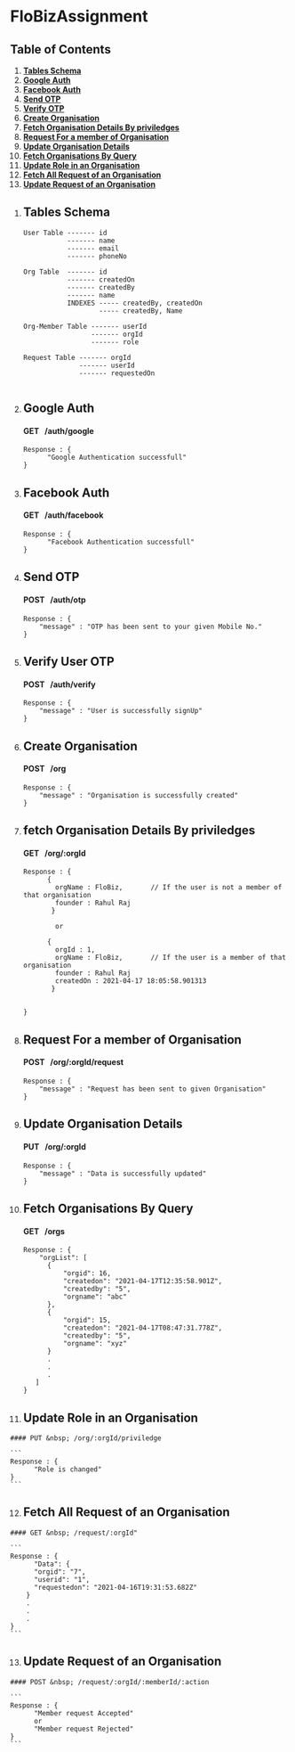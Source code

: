 # FloBizAssignment

## Table of Contents

1. **[Tables Schema](#tableschema)**<br>
2. **[Google Auth](#googleauth)**<br>
3. **[Facebook Auth](#facebookauth)**<br>
4. **[Send OTP](#sendotp)**<br>
5. **[Verify OTP](#verifyotp)**<br>
6. **[Create Organisation](#createorg)**<br>
7. **[Fetch Organisation Details By priviledges](#fetchorg)**<br>
8. **[Request For a member of Organisation](#requestorg)**<br>
9. **[Update Organisation Details](#updateorg)**<br>
10. **[Fetch Organisations By Query](#fetchorgbyquery)**<br>
11. **[Update Role in an Organisation](#updaterole)**<br>
12. **[Fetch All Request of an Organisation](#fetchrequest)**<br>
13. **[Update Request of an Organisation](#updaterequest)**<br>



<a name = "tableschema"></a>

1. ## Tables Schema
    
    ```
    User Table ------- id
               ------- name
               ------- email
               ------- phoneNo
               
   Org Table  ------- id
               ------- createdOn
               ------- createdBy
               ------- name
               INDEXES ----- createdBy, createdOn
                       ----- createdBy, Name
               
   Org-Member Table ------- userId
                     ------- orgId
                     ------- role
                     
   Request Table ------- orgId
                  ------- userId
                  ------- requestedOn
      
    ```

<a name = "googleauth"></a>

2. ## Google Auth
    #### GET &nbsp; /auth/google
    
    ```    
    Response : {
          "Google Authentication successfull"
    }
    ```
    
<a name = "facebookauth"></a>

3. ## Facebook Auth
    #### GET &nbsp; /auth/facebook
    
    ```    
    Response : {
          "Facebook Authentication successfull"
    }
    ```


<a name = "sendotp"></a>

4. ## Send OTP
    #### POST &nbsp; /auth/otp
    
    ```   
    Response : {
        "message" : "OTP has been sent to your given Mobile No."
    }
    ```
    


<a name = "verifyotp"></a>

5. ## Verify User OTP
    #### POST &nbsp; /auth/verify
    
    ```   
    Response : {
        "message" : "User is successfully signUp"
    }
    ```
<a name = "createorg"></a>

6. ## Create Organisation
    #### POST &nbsp; /org
    
    ```   
    Response : {
        "message" : "Organisation is successfully created"
    }
    ```
<a name = "fetchorg"></a>

7. ## fetch Organisation Details By priviledges
    #### GET &nbsp; /org/:orgId
    
    ```   
    Response : {
          { 
            orgName : FloBiz,       // If the user is not a member of that organisation 
            founder : Rahul Raj 
           }
            
            or
            
          { 
            orgId : 1,
            orgName : FloBiz,       // If the user is a member of that organisation 
            founder : Rahul Raj
            createdOn : 2021-04-17 18:05:58.901313
           }
            
            
    }
    ```
 <a name = "requestorg"></a>

8. ## Request For a member of Organisation
    #### POST &nbsp; /org/:orgId/request
    
    ```   
    Response : {
        "message" : "Request has been sent to given Organisation"
    }
    ```
 <a name = "updateorg"></a>

9. ## Update Organisation Details
    #### PUT &nbsp; /org/:orgId
    
    ```   
    Response : {
        "message" : "Data is successfully updated"
    }
    ```
 <a name = "fetchorgbyquery"></a>

10. ## Fetch Organisations By Query
    #### GET &nbsp; /orgs
    
    ```   
    Response : {
        "orgList": [
          {
              "orgid": 16,
              "createdon": "2021-04-17T12:35:58.901Z",
              "createdby": "5",
              "orgname": "abc"
          },
          {
              "orgid": 15,
              "createdon": "2021-04-17T08:47:31.778Z",
              "createdby": "5",
              "orgname": "xyz"
          }
          .
          .
          .
       ]
    }
    ```

 <a name = "updaterole"></a>
 
 11. ## Update Role in an Organisation
    #### PUT &nbsp; /org/:orgId/priviledge
    
    ```    
    Response : {
          "Role is changed"
    }
    ```
<a name = "fetchrequest"></a>    
    
 12. ## Fetch All Request of an Organisation
    #### GET &nbsp; /request/:orgId"
    
    ```    
    Response : {
          "Data": {
          "orgid": "7",
          "userid": "1",
          "requestedon": "2021-04-16T19:31:53.682Z"
        }
        .
        .
        .
    }
    ```
 <a name = "updaterequest"></a>
    
 13. ## Update Request of an Organisation
    #### POST &nbsp; /request/:orgId/:memberId/:action
    
    ```    
    Response : {
          "Member request Accepted"
          or
          "Member request Rejected"
    }
    ```
